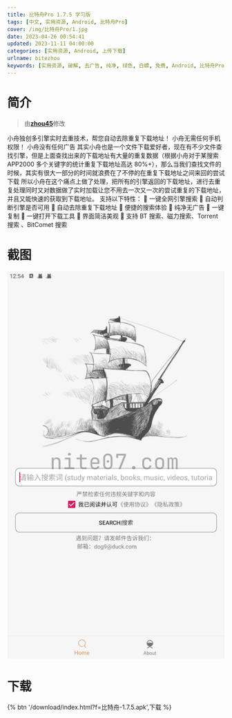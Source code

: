 ```yaml
---
title: 比特舟Pro 1.7.5 学习版
tags: [中文, 实用资源, Android, 比特舟Pro]
cover: /img/比特舟Pro/1.jpg
date: 2023-04-26 00:54:41
updated: 2023-11-11 04:00:00
categories: [实用资源, Android, 上传下载]
urlname: bitezhou
keywords: [实用资源, 破解, 去广告, 纯净, 绿色, 白嫖, 免费, Android, 比特舟Pro]
---
```


# 简介

> 由[**zhou45**](/laiyuan)修改

小舟独创多引擎实时去重技术，帮您自动去除重复下载地址！
小舟无需任何手机权限！
小舟没有任何广告
其实小舟也是一个文件下载爱好者，现在有不少文件查找引擎，但是上面查找出来的下载地址有大量的重复数据（根据小舟对于某搜索 APP2000 多个关键字的统计重复下载地址高达 80%+），那么当我们查找文件的时候，其实有很大一部分的时间就浪费在了不停的在重复下载地址之间来回的尝试下载
所以小舟在这个痛点上做了处理，把所有的引擎返回的下载地址，进行去重复处理同时又对数据做了实时加载让您不用去一次又一次的尝试重复的下载地址，并且又能快速的获取到下载地址。
支持以下特性：
🙂 一键全网引擎搜索
🙂 自动判断引擎是否可用
🙂 自动去除重复下载地址
🙂 便捷的搜索体验
🙂 纯净无广告
🙂 一键复制
🙂 一键打开下载工具
🙂 界面简洁美观
🙂 支持 BT 搜索、磁力搜索、Torrent 搜索 、BitComet 搜索

# 截图

![](/img/比特舟Pro/2.jpg)

# 下载

{% btn '/download/index.html?f=比特舟-1.7.5.apk',下载 %}
